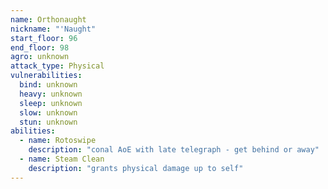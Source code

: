 ```yaml
---
name: Orthonaught
nickname: "'Naught"
start_floor: 96
end_floor: 98
agro: unknown
attack_type: Physical
vulnerabilities:
  bind: unknown
  heavy: unknown
  sleep: unknown
  slow: unknown
  stun: unknown
abilities:
  - name: Rotoswipe
    description: "conal AoE with late telegraph - get behind or away"
  - name: Steam Clean
    description: "grants physical damage up to self"
---
```

